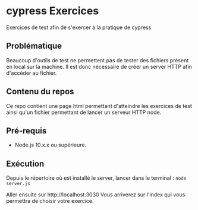 # cypress Exercices
Exercices de test afin de s'exercer à la pratique de cypress

## Problématique
Beaucoup d'outils de test ne permettent pas de tester des fichiers présent en local sur la machine. Il est donc nécessaire de créer un server HTTP afin d'accéder au fichier.

## Contenu du repos
Ce repo contient une page html permettant d'atteindre les exercices de test ainsi qu'un fichier permettant de lancer un serveur HTTP node.

## Pré-requis
* Node.js 10.x.x ou supérieure.

## Exécution
Depuis le répertoire où est installé le server, lancer dans le terminal : `node server.js`

Aller ensuite sur http://localhost:3030
Vous arriverez sur l'index qui vous permettra de choisir votre exercice.

